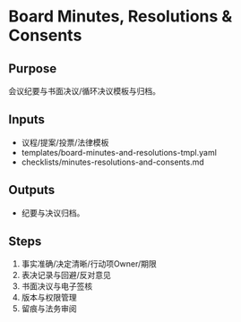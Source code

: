 # Board Minutes, Resolutions & Consents

## Purpose

会议纪要与书面决议/循环决议模板与归档。

## Inputs

- 议程/提案/投票/法律模板
- templates/board-minutes-and-resolutions-tmpl.yaml
- checklists/minutes-resolutions-and-consents.md

## Outputs

- 纪要与决议归档。

## Steps

1. 事实准确/决定清晰/行动项Owner/期限
2. 表决记录与回避/反对意见
3. 书面决议与电子签核
4. 版本与权限管理
5. 留痕与法务审阅
